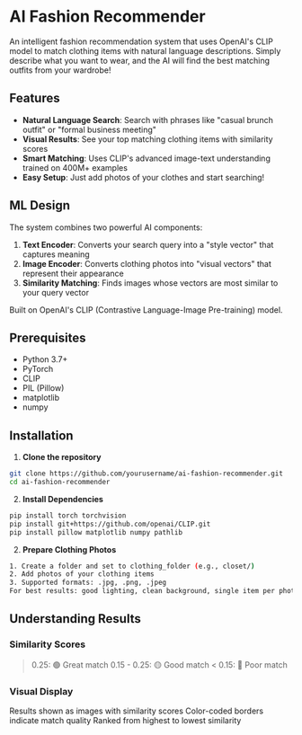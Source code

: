 # AI Fashion Recommender

An intelligent fashion recommendation system that uses OpenAI's CLIP model to match clothing items with natural language descriptions. Simply describe what you want to wear, and the AI will find the best matching outfits from your wardrobe!

## Features

- **Natural Language Search**: Search with phrases like "casual brunch outfit" or "formal business meeting"
- **Visual Results**: See your top matching clothing items with similarity scores
- **Smart Matching**: Uses CLIP's advanced image-text understanding trained on 400M+ examples
- **Easy Setup**: Just add photos of your clothes and start searching!

## ML Design

The system combines two powerful AI components:

1. **Text Encoder**: Converts your search query into a "style vector" that captures meaning
2. **Image Encoder**: Converts clothing photos into "visual vectors" that represent their appearance
3. **Similarity Matching**: Finds images whose vectors are most similar to your query vector

Built on OpenAI's CLIP (Contrastive Language-Image Pre-training) model.

## Prerequisites
- Python 3.7+
- PyTorch
- CLIP
- PIL (Pillow)
- matplotlib
- numpy

## Installation

1. **Clone the repository**
```bash
git clone https://github.com/yourusername/ai-fashion-recommender.git
cd ai-fashion-recommender
```

2. **Install Dependencies**
```bash
pip install torch torchvision
pip install git+https://github.com/openai/CLIP.git
pip install pillow matplotlib numpy pathlib
```

2. **Prepare Clothing Photos**
```bash
1. Create a folder and set to clothing_folder (e.g., closet/) 
2. Add photos of your clothing items
3. Supported formats: .jpg, .png, .jpeg
For best results: good lighting, clean background, single item per photo
```

## Understanding Results
### Similarity Scores
> 0.25: 🟢 Great match
0.15 - 0.25: 🟡 Good match
< 0.15: 🔴 Poor match

### Visual Display
Results shown as images with similarity scores
Color-coded borders indicate match quality
Ranked from highest to lowest similarity